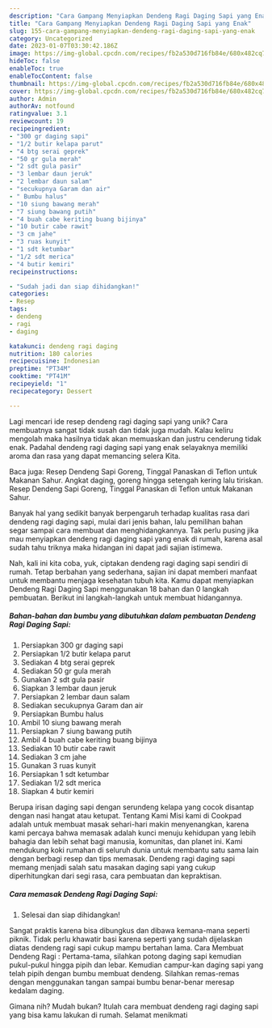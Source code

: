```yaml
---
description: "Cara Gampang Menyiapkan Dendeng Ragi Daging Sapi yang Enak"
title: "Cara Gampang Menyiapkan Dendeng Ragi Daging Sapi yang Enak"
slug: 155-cara-gampang-menyiapkan-dendeng-ragi-daging-sapi-yang-enak
category: Uncategorized
date: 2023-01-07T03:30:42.186Z
image: https://img-global.cpcdn.com/recipes/fb2a530d716fb84e/680x482cq70/dendeng-ragi-daging-sapi-foto-resep-utama.jpg
hideToc: false
enableToc: true
enableTocContent: false
thumbnail: https://img-global.cpcdn.com/recipes/fb2a530d716fb84e/680x482cq70/dendeng-ragi-daging-sapi-foto-resep-utama.jpg
cover: https://img-global.cpcdn.com/recipes/fb2a530d716fb84e/680x482cq70/dendeng-ragi-daging-sapi-foto-resep-utama.jpg
author: Admin
authorAv: notfound
ratingvalue: 3.1
reviewcount: 19
recipeingredient:
- "300 gr daging sapi"
- "1/2 butir kelapa parut"
- "4 btg serai geprek"
- "50 gr gula merah"
- "2 sdt gula pasir"
- "3 lembar daun jeruk"
- "2 lembar daun salam"
- "secukupnya Garam dan air"
- " Bumbu halus"
- "10 siung bawang merah"
- "7 siung bawang putih"
- "4 buah cabe keriting buang bijinya"
- "10 butir cabe rawit"
- "3 cm jahe"
- "3 ruas kunyit"
- "1 sdt ketumbar"
- "1/2 sdt merica"
- "4 butir kemiri"
recipeinstructions:

- "Sudah jadi dan siap dihidangkan!"
categories:
- Resep
tags:
- dendeng
- ragi
- daging

katakunci: dendeng ragi daging 
nutrition: 180 calories
recipecuisine: Indonesian
preptime: "PT34M"
cooktime: "PT41M"
recipeyield: "1"
recipecategory: Dessert

---
```





Lagi mencari ide resep dendeng ragi daging sapi yang unik? Cara membuatnya sangat tidak susah dan tidak juga mudah. Kalau keliru mengolah maka hasilnya tidak akan memuaskan dan justru cenderung tidak enak. Padahal dendeng ragi daging sapi yang enak selayaknya memiliki aroma dan rasa yang dapat memancing selera Kita.





Baca juga: Resep Dendeng Sapi Goreng, Tinggal Panaskan di Teflon untuk Makanan Sahur. Angkat daging, goreng hingga setengah kering lalu tiriskan. Resep Dendeng Sapi Goreng, Tinggal Panaskan di Teflon untuk Makanan Sahur.

Banyak hal yang sedikit banyak berpengaruh terhadap kualitas rasa dari dendeng ragi daging sapi, mulai dari jenis bahan, lalu pemilihan bahan segar sampai cara membuat dan menghidangkannya. Tak perlu pusing jika mau menyiapkan dendeng ragi daging sapi yang enak di rumah, karena asal sudah tahu triknya maka hidangan ini dapat jadi sajian istimewa.






Nah, kali ini kita coba, yuk, ciptakan dendeng ragi daging sapi sendiri di rumah. Tetap berbahan yang sederhana, sajian ini dapat memberi manfaat untuk membantu menjaga kesehatan tubuh kita. Kamu dapat menyiapkan Dendeng Ragi Daging Sapi menggunakan 18 bahan dan 0 langkah pembuatan. Berikut ini langkah-langkah untuk membuat hidangannya.

<!--inarticleads1-->

##### Bahan-bahan dan bumbu yang dibutuhkan dalam pembuatan Dendeng Ragi Daging Sapi:

1. Persiapkan 300 gr daging sapi
1. Persiapkan 1/2 butir kelapa parut
1. Sediakan 4 btg serai geprek
1. Sediakan 50 gr gula merah
1. Gunakan 2 sdt gula pasir
1. Siapkan 3 lembar daun jeruk
1. Persiapkan 2 lembar daun salam
1. Sediakan secukupnya Garam dan air
1. Persiapkan  Bumbu halus
1. Ambil 10 siung bawang merah
1. Persiapkan 7 siung bawang putih
1. Ambil 4 buah cabe keriting buang bijinya
1. Sediakan 10 butir cabe rawit
1. Sediakan 3 cm jahe
1. Gunakan 3 ruas kunyit
1. Persiapkan 1 sdt ketumbar
1. Sediakan 1/2 sdt merica
1. Siapkan 4 butir kemiri


Berupa irisan daging sapi dengan serundeng kelapa yang cocok disantap dengan nasi hangat atau ketupat. Tentang Kami Misi kami di Cookpad adalah untuk membuat masak sehari-hari makin menyenangkan, karena kami percaya bahwa memasak adalah kunci menuju kehidupan yang lebih bahagia dan lebih sehat bagi manusia, komunitas, dan planet ini. Kami mendukung koki rumahan di seluruh dunia untuk membantu satu sama lain dengan berbagi resep dan tips memasak. Dendeng ragi daging sapi memang menjadi salah satu masakan daging sapi yang cukup diperhitungkan dari segi rasa, cara pembuatan dan kepraktisan. 

<!--inarticleads2-->

##### Cara memasak Dendeng Ragi Daging Sapi:


1. Selesai dan siap dihidangkan!

Sangat praktis karena bisa dibungkus dan dibawa kemana-mana seperti piknik. Tidak perlu khawatir basi karena seperti yang sudah dijelaskan diatas dendeng ragi sapi cukup mampu bertahan lama. Cara Membuat Dendeng Ragi : Pertama-tama, silahkan potong daging sapi kemudian pukul-pukul hingga pipih dan lebar. Kemudian campur-kan daging sapi yang telah pipih dengan bumbu membuat dendeng. Silahkan remas-remas dengan menggunakan tangan sampai bumbu benar-benar meresap kedalam daging. 

Gimana nih? Mudah bukan? Itulah cara membuat dendeng ragi daging sapi yang bisa kamu lakukan di rumah. Selamat menikmati
